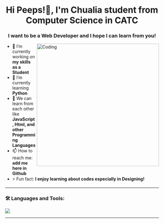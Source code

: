 <h1 align="center">Hi Peeps!👋, I'm Chualia student from Computer Science in CATC</h1>
<h3 align="center">I want to be a Web Developer and I hope I can learn from you!</h3>

<img align="right" alt="Coding" width="400" src="https://media.giphy.com/media/qgQUggAC3Pfv687qPC/giphy.gif">

- 🔭 I’m currently working on **my skills as a Student**
- 🌱 I’m currently learning **Python**
- 💬 We can learn from each other like **JavaScript, Html, and other Programming Languages**
- 📫 How to reach me: **add me here in Github**
- ⚡ Fun fact: **I enjoy learning about codes especially in Designing!**

---

### 🛠️ Languages and Tools:

<p align="left">
  <img src="https://skillicons.dev/icons?i=js,ts,react,vue,nodejs,python,java,html,css,tailwind,figma,git,github,docker,mysql,mongodb" />
</p>

---


